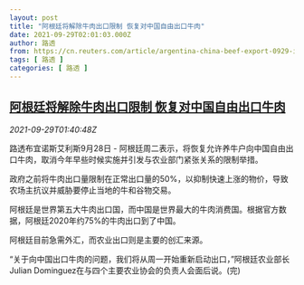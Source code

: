 ```yaml
---
layout: post
title: "阿根廷将解除牛肉出口限制 恢复对中国自由出口牛肉"
date: 2021-09-29T02:01:03.000Z
author: 路透
from: https://cn.reuters.com/article/argentina-china-beef-export-0929-idCNKBS2GP03O
tags: [ 路透 ]
categories: [ 路透 ]
---
```

<!--1632880863000-->
[阿根廷将解除牛肉出口限制 恢复对中国自由出口牛肉](https://cn.reuters.com/article/argentina-china-beef-export-0929-idCNKBS2GP03O)
------

<div>
<div><i>2021-09-29T01:40:48Z</i></div><p>路透布宜诺斯艾利斯9月28日 - 阿根廷周二表示，将恢复允许养牛户向中国自由出口牛肉，取消今年早些时候实施并引发与农业部门紧张关系的限制举措。</p><p>政府之前将牛肉出口量限制在正常出口量的50%，以抑制快速上涨的物价，导致农场主抗议并威胁要停止当地的牛和谷物交易。</p><p>阿根廷是世界第五大牛肉出口国，而中国是世界最大的牛肉消费国。根据官方数据，阿根廷2020年约75%的牛肉出口到了中国。</p><p>阿根廷目前急需外汇，而农业出口则是主要的创汇来源。</p><p>“关于向中国出口牛肉的问题，我们将从周一开始重新启动出口，”阿根廷农业部长Julian Dominguez在与四个主要农业协会的负责人会面后说。(完)</p>
</div>
